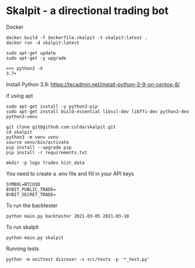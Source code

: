 # Skalpit - a directional trading bot

Docker
```
docker build -f dockerfile.skalpit -t skalpit:latest .
docker run -d skalpit:latest
```


```
sudo apt-get update
sudo apt-get -y upgrade
```
```
>>> python3 -V
3.7+
```
Install Python 3.9:
https://tecadmin.net/install-python-3-9-on-centos-8/

if using apt
```
sudo apt-get install -y python3-pip
sudo apt-get install build-essential libssl-dev libffi-dev python3-dev python3-venv
```
```
git clone git@github.com:culda/skalpit.git
cd skalpit
python3 -m venv venv
source venv/bin/activate
pip install --upgrade pip
pip install -r requirements.txt

mkdir -p logs trades hist_data
```

You need to create a .env file and fill in your API keys
```
SYMBOL=BTCUSD
BYBIT_PUBLIC_TRADE=
BYBIT_SECRET_TRADE=

```

To run the backtester

```
python main.py backtester 2021-03-05 2021-03-10
```

To run skalpit

```
python main.py skalpit
```

Running tests
```
python -m unittest discover -s src/tests -p '*_test.py'
```